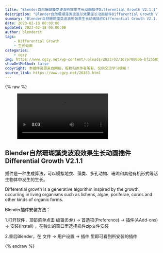 ```yaml
---
title: "Blender自然珊瑚藻类波浪形效果生长动画插件Differential Growth V2.1.1"
description: "Blender自然珊瑚藻类波浪形效果生长动画插件Differential Growth V2.1.1"
summary: "Blender自然珊瑚藻类波浪形效果生长动画插件Differential Growth V2.1.1"
date: 2023-02-18 00:00:00
updated: 2023-02-18 00:00:00
author: blenderit
tags: 
    - Differential Growth
    - 生长动画
categories:
    - cgzy
img: https://www.cgzy.net/wp-content/uploads/2023/02/1676708006-bf2b585aaeb7a04.jpg
showGetMethod: false
copyright: 本插件资源来自网络，版权归原作者所有，仅供交流学习使用！
source_link: https://www.cgzy.net/26383.html
---
```


{% raw %}
<figure class="wp-block-video aligncenter"><video controls src="https://cloud.video.taobao.com/play/u/717183932/p/1/e/6/t/1/398126314488.mp4"></video></figure><div class="wp-block-pandastudio-title"><div class="title_style_01"><h2 id="h2-0">Blender自然珊瑚藻类波浪效果生长动画插件Differential Growth V2.1.1</h2></div></div><p class="is-style-text-indent-2em">插件是一种生成算法，可以模拟地衣、藻类、多孔动物、珊瑚和其他有机形式等活生物体中发生的生长。</p><p>Differential growth is a generative algorithm inspired by the growth occurring in living organisms such as lichens, algae, poriferae, corals and other kinds of organic forms.</p><p><mark style="background-color:rgba(0, 0, 0, 0)" class="has-inline-color has-vivid-red-color">Blender插件安装方法：</mark></p><p>1.打开软件，顶部菜单点击 编辑(Edit) → 首选项(Preference) → 插件(AAdd-ons) → 安装(Install) ，在弹出的窗口里选择插件zip文件安装</p><p>2.重启Blender，在 文件 → 用户设置 → 插件 里即可看到所安装的插件</p>
<div style="display: none">cgzy</div>
{% endraw %}